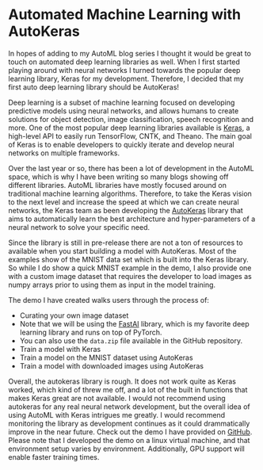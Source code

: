 # Automated Machine Learning with AutoKeras

In hopes of adding to my AutoML blog series I thought it would be great to touch on automated deep learning libraries as well. When I first started playing around with neural networks I turned towards the popular deep learning library, Keras for my development. Therefore, I decided that my first auto deep learning library should be AutoKeras! 

Deep learning is a subset of machine learning focused on developing predictive models using neural networks, and allows humans to create solutions for object detection, image classification, speech recognition and more. One of the most popular deep learning libraries available is [Keras](https://keras.io), a high-level API to easily run TensorFlow, CNTK, and Theano. The main goal of Keras is to enable developers to quickly iterate and develop neural networks on multiple frameworks. 

Over the last year or so, there has been a lot of development in the AutoML space, which is why I have been writing so many blogs showing off different libraries. AutoML libraries have mostly focused around on traditional machine learning algorithms. Therefore, to take the Keras vision to the next level and increase the speed at which we can create neural networks, the Keras team as been developing the [AutoKeras](https://autokeras.com) library that aims to automatically learn the best architecture and hyper-parameters of a neural network to solve your specific need. 

Since the library is still in pre-release there are not a ton of resources to available when you start building a model with AutoKeras. Most of the examples show of the MNIST data set which is built into the Keras library. So while I do show a quick MNIST example in the demo, I also provide one with a custom image dataset that requires the developer to load images as numpy arrays prior to using them as input in the model training.

The demo I have created walks users through the process of:
- Curating your own image dataset
- Note that we will be using the [FastAI](https://www.fast.ai/) library, which is my favorite deep learning library and runs on top of PyTorch.
- You can also use the `data.zip` file available in the GitHub repository. 
- Train a model with Keras
- Train a model on the MNIST dataset using AutoKeras
- Train a model with downloaded images using AutoKeras


Overall, the autokeras library is rough. It does not work quite as Keras worked, which kind of threw me off, and a lot of the built in functions that makes Keras great are not available. I would not recommend using autokeras for any real neural network development, but the overall idea of using AutoML with Keras intrigues me greatly. I would recommend monitoring the library as development continues as it could drammatically improve in the near future. Check out the demo I have provided on [GitHub](https://github.com/ryanchynoweth44/AutoMLExamples/blob/master/AutoKeras/demo/00_EnvironmentSetup.md). Please note that I developed the demo on a linux virtual machine, and that environment setup varies by environment. Additionally, GPU support will enable faster training times. 





